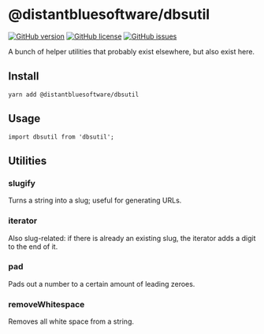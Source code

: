 # @distantbluesoftware/dbsutil


[![GitHub version](https://img.shields.io/npm/v/@distantbluesoftware/dbsutil.svg)](https://github.com/perezvon/dbsutil/issues)
[![GitHub license](https://img.shields.io/github/license/perezvon/dbsutil.svg)](https://github.com/perezvon/dbsutil)
[![GitHub issues](https://img.shields.io/github/issues/perezvon/dbsutil.svg)](https://github.com/perezvon/dbsutil/issues)



A bunch of helper utilities that probably exist elsewhere, but also exist here. 

## Install

`yarn add @distantbluesoftware/dbsutil`

## Usage 

`import dbsutil from 'dbsutil';`

## Utilities

### slugify 

Turns a string into a slug; useful for generating URLs.

### iterator

Also slug-related: if there is already an existing slug, the iterator adds a digit to the end of it.

### pad

Pads out a number to a certain amount of leading zeroes.

### removeWhitespace

Removes all white space from a string. 

